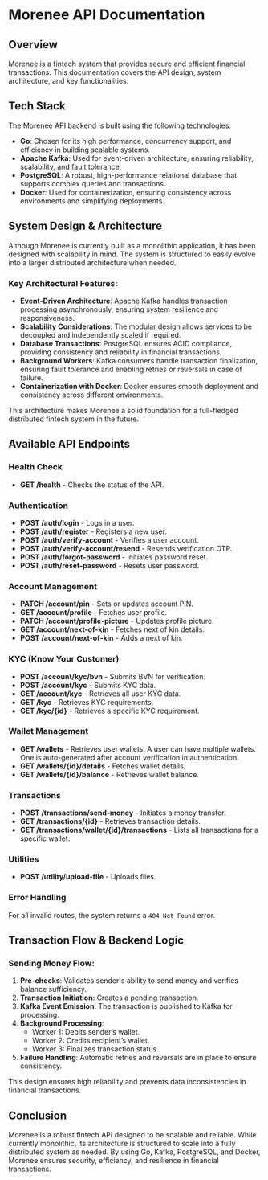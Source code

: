 # Morenee API Documentation

## Overview
Morenee is a fintech system that provides secure and efficient financial transactions. This documentation covers the API design, system architecture, and key functionalities.

## Tech Stack
The Morenee API backend is built using the following technologies:

- **Go**: Chosen for its high performance, concurrency support, and efficiency in building scalable systems.
- **Apache Kafka**: Used for event-driven architecture, ensuring reliability, scalability, and fault tolerance.
- **PostgreSQL**: A robust, high-performance relational database that supports complex queries and transactions.
- **Docker**: Used for containerization, ensuring consistency across environments and simplifying deployments.

## System Design & Architecture

Although Morenee is currently built as a monolithic application, it has been designed with scalability in mind. The system is structured to easily evolve into a larger distributed architecture when needed. 

### Key Architectural Features:
- **Event-Driven Architecture**: Apache Kafka handles transaction processing asynchronously, ensuring system resilience and responsiveness.
- **Scalability Considerations**: The modular design allows services to be decoupled and independently scaled if required.
- **Database Transactions**: PostgreSQL ensures ACID compliance, providing consistency and reliability in financial transactions.
- **Background Workers**: Kafka consumers handle transaction finalization, ensuring fault tolerance and enabling retries or reversals in case of failure.
- **Containerization with Docker**: Docker ensures smooth deployment and consistency across different environments.

This architecture makes Morenee a solid foundation for a full-fledged distributed fintech system in the future.

## Available API Endpoints

### Health Check
- **GET /health** - Checks the status of the API.

### Authentication
- **POST /auth/login** - Logs in a user.
- **POST /auth/register** - Registers a new user.
- **POST /auth/verify-account** - Verifies a user account.
- **POST /auth/verify-account/resend** - Resends verification OTP.
- **POST /auth/forgot-password** - Initiates password reset.
- **POST /auth/reset-password** - Resets user password.

### Account Management
- **PATCH /account/pin** - Sets or updates account PIN.
- **GET /account/profile** - Fetches user profile.
- **PATCH /account/profile-picture** - Updates profile picture.
- **GET /account/next-of-kin** - Fetches next of kin details.
- **POST /account/next-of-kin** - Adds a next of kin.

### KYC (Know Your Customer)
- **POST /account/kyc/bvn** - Submits BVN for verification.
- **POST /account/kyc** - Submits KYC data.
- **GET /account/kyc** - Retrieves all user KYC data.
- **GET /kyc** - Retrieves KYC requirements.
- **GET /kyc/{id}** - Retrieves a specific KYC requirement.

### Wallet Management
- **GET /wallets** - Retrieves user wallets. A user can have multiple wallets. One is auto-generated after account verification in authentication.
- **GET /wallets/{id}/details** - Fetches wallet details.
- **GET /wallets/{id}/balance** - Retrieves wallet balance.

### Transactions
- **POST /transactions/send-money** - Initiates a money transfer.
- **GET /transactions/{id}** - Retrieves transaction details.
- **GET /transactions/wallet/{id}/transactions** - Lists all transactions for a specific wallet.

### Utilities
- **POST /utility/upload-file** - Uploads files.

### Error Handling
For all invalid routes, the system returns a `404 Not Found` error.

## Transaction Flow & Backend Logic

### Sending Money Flow:
1. **Pre-checks**: Validates sender's ability to send money and verifies balance sufficiency.
2. **Transaction Initiation**: Creates a pending transaction.
3. **Kafka Event Emission**: The transaction is published to Kafka for processing.
4. **Background Processing**:
   - Worker 1: Debits sender’s wallet.
   - Worker 2: Credits recipient’s wallet.
   - Worker 3: Finalizes transaction status.
5. **Failure Handling**: Automatic retries and reversals are in place to ensure consistency.

This design ensures high reliability and prevents data inconsistencies in financial transactions.

## Conclusion
Morenee is a robust fintech API designed to be scalable and reliable. While currently monolithic, its architecture is structured to scale into a fully distributed system as needed. By using Go, Kafka, PostgreSQL, and Docker, Morenee ensures security, efficiency, and resilience in financial transactions.

